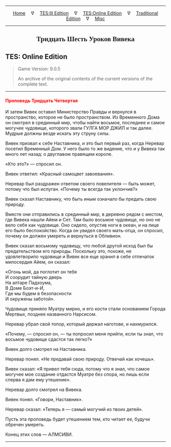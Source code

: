 
---

<!-- Jekyll Page Links -->

<center>
<a href="../../../../index.html">Home</a>
&emsp;&nabla;&emsp;
<a href="../../../index-tes3.html">TES:III Edition</a>
&emsp;&nabla;&emsp;
<a href="../../../index-teso.html">TES:Online Edition</a>
&emsp;&nabla;&emsp;
<a href="../../../index-traditional.html">Traditional Edition</a>
&emsp;&nabla;&emsp;
<a href="../../../index-misc.html">Misc</a>
</center>

<!-- Markdown Body Below: -->

---

<center>
<h2><span style="font-family:Georgia">Тридцать Шесть Уроков Вивека</span></h2>
</center>

## TES: Online Edition

> Game Version: 9.0.5
>
> An archive of the original contents of the current versions of the complete text.

---

#### <span style="color:red">Проповедь Тридцать Четвертая</span>

И затем Вивек оставил Министерство Правды и вернулся в пространство, которое не было пространством. Из Временного Дома он смотрел в срединный мир, чтобы найти восьмое, последнее и самое могучее чудовище, которого звали ГУЛГА МОР ДЖИЛ и так далее. Мудрые должны везде искать эту струну силы.

Вивек призвал к себе Наставника, и это был первый раз, когда Неревар посетил Временный Дом. У него было то же видение, что и у Вивека так много лет назад: о двуглавом правящем короле.

«Кто это?» — спросил он.

Вивек ответил: «Красный самоцвет завоевания».

Неревар был раздражен ответом своего повелителя — быть может, потому что был испуган. «Почему ты всегда так уклончив?»

Вивек сказал Наставнику, что быть иным означало бы предать свою природу.

Вместе они отправились в срединный мир, в деревню рядом с местом, где Вивека нашли Айем и Сет. Там было восьмое чудовище, но оно не вело себя как чудовище. Оно сидело, опустив ноги в океан, и на лице его было беспокойство. Когда он увидел своего мать-отца, он спросил, почему он должен умереть и вернуться в Обливион.

Вивек сказал восьмому чудовищу, что любой другой исход был бы предательством его природы. Поскольку это, похоже, не удовлетворило чудовище и Вивек все еще хранил в себе отпечаток милосердия Айем, он сказал:

«Огонь мой, да поглотит он тебя\
И соорудит тайную дверь\
На алтаре Падхоума,\
В Доме Боэт-и-И,\
Где мы будем в безопасности\
И окружены заботой».

Чудовище приняло Муатру мирно, и его кости стали основанием Города Мертвых, позднее названного Нарсисом.

Неревар убрал свой топор, который держал наготове, и нахмурился.

«Почему, — спросил он, — ты попросил меня прийти, если ты знал, что восьмое чудовище сдастся так легко?»

Вивек долго смотрел на Наставника.

Неревар понял. «Не предавай свою природу. Отвечай как хочешь».

Вивек сказал: «Я привел тебя сюда, потому что я знал, что самое могучее мое создание отдастся Муатре без спора, но лишь если сперва я дам ему утешение».

Неревар долго смотрел на Вивека.

Вивек понял. «Говори, Наставник».

Неревар сказал: «Теперь я — самый могучий из твоих детей».

Пусть эта проповедь будет утешением тем, кто читает ее, будучи обречен умереть.

Конец этих слов — АЛМСИВИ.

---
